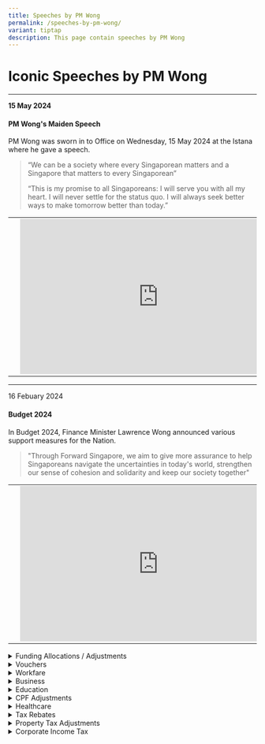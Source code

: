 ```yaml
---
title: Speeches by PM Wong
permalink: /speeches-by-pm-wong/
variant: tiptap
description: This page contain speeches by PM Wong
---
```

<h1>Iconic Speeches by PM Wong</h1>
<hr>
<p><strong>15 May 2024</strong>
</p>
<h4>PM Wong's Maiden Speech</h4>
<p>PM Wong was sworn in to Office on Wednesday, 15 May 2024 at the Istana
where he gave a speech.</p>
<p></p>
<blockquote>
<p>“We can be a society where every Singaporean matters and a Singapore that
matters to every Singaporean”</p>
<p>“This is my promise to all Singaporeans: I will serve you with all my
heart. I will never settle for the status quo. I will always seek better
ways to make tomorrow better than today.”</p>
</blockquote>
<p></p>
<table style="minWidth: 75px">
<colgroup>
<col>
<col>
<col>
</colgroup>
<tbody>
<tr>
<td rowspan="1" colspan="1">
<p></p>
</td>
<td rowspan="1" colspan="1">
<div class="iframe-wrapper">
<iframe height="315" width="560" allowfullscreen="true" frameborder="0" src="https://www.youtube.com/embed/02wyKGU7F6Y?si=2W9VkHrStzNgMjAd"></iframe>
</div>
</td>
<td rowspan="1" colspan="1">
<p></p>
</td>
</tr>
</tbody>
</table>
<hr>
<p>16 Febuary 2024</p>
<h4>Budget 2024</h4>
<p>In Budget 2024, Finance Minister Lawrence Wong announced various support
measures for the Nation.</p>
<blockquote>
<p>"Through Forward Singapore, we aim to give more assurance to help Singaporeans
navigate the uncertainties in today's world, strengthen our sense of cohesion
and solidarity and keep our society together"</p>
<p></p>
</blockquote>
<table style="minWidth: 75px">
<colgroup>
<col>
<col>
<col>
</colgroup>
<tbody>
<tr>
<td rowspan="1" colspan="1">
<p></p>
</td>
<td rowspan="1" colspan="1">
<div class="iframe-wrapper">
<iframe height="315" width="560" allowfullscreen="true" frameborder="0" src="https://www.youtube.com/embed/2-Ybe9862w0?si=ZPqgeuGswp3dgT9w"></iframe>
</div>
</td>
<td rowspan="1" colspan="1">
<p></p>
</td>
</tr>
</tbody>
</table>
<div data-type="detailGroup" class="isomer-accordion-group isomer-accordion isomer-accordion-white">
<details class="isomer-details">
<summary>Funding Allocations / Adjustments</summary>
<div data-type="detailsContent" class="isomer-details-content">
<table style="minWidth: 50px">
<colgroup>
<col>
<col>
</colgroup>
<tbody>
<tr>
<th rowspan="1" colspan="1">
<p>Fund</p>
</th>
<th rowspan="1" colspan="1">
<p>Details</p>
</th>
</tr>
<tr>
<td rowspan="1" colspan="1">
<p>GST Voucher Fund</p>
</td>
<td rowspan="1" colspan="1">
<p>Topped up by $6b</p>
</td>
</tr>
<tr>
<td rowspan="1" colspan="1">
<p>Progressive Wage Credit Scheme (PWCS) Fund</p>
</td>
<td rowspan="1" colspan="1">
<p>Topped up by $1b</p>
</td>
</tr>
<tr>
<td rowspan="1" colspan="1">
<p>National Productivity Fund</p>
</td>
<td rowspan="1" colspan="1">
<p>Topped up by $2b</p>
</td>
</tr>
<tr>
<td rowspan="1" colspan="1">
<p>Financial Sector Development Fund</p>
</td>
<td rowspan="1" colspan="1">
<p>Topped up by $2b</p>
</td>
</tr>
<tr>
<td rowspan="1" colspan="1">
<p>Research Innovation and Enterprise 2025 Plan</p>
</td>
<td rowspan="1" colspan="1">
<p>Topped up by $3b</p>
</td>
</tr>
<tr>
<td rowspan="1" colspan="1">
<p>National AI Strategy 2.0</p>
</td>
<td rowspan="1" colspan="1">
<p>Allocated $1b over the next 5 years into AI Compute, Talent and Industry
Development</p>
</td>
</tr>
<tr>
<td rowspan="1" colspan="1">
<p>Edusave Endownment Fund</p>
</td>
<td rowspan="1" colspan="1">
<p>Topped up by $2b</p>
</td>
</tr>
<tr>
<td rowspan="1" colspan="1">
<p>Age Well SG</p>
</td>
<td rowspan="1" colspan="1">
<p>Allocated $3.5b over the next 10 years</p>
</td>
</tr>
<tr>
<td rowspan="1" colspan="1">
<p>Future Energy Fund</p>
</td>
<td rowspan="1" colspan="1">
<p>Allocated $5b</p>
</td>
</tr>
<tr>
<td rowspan="1" colspan="1">
<p>OurSG Arts Plan</p>
</td>
<td rowspan="1" colspan="1">
<p>Allocated $100m over the next 4 years</p>
</td>
</tr>
<tr>
<td rowspan="1" colspan="1">
<p>Charities Capabilities Fund Collaboration Grant</p>
</td>
<td rowspan="1" colspan="1">
<p>Extended for 3 years till end FY2026</p>
</td>
</tr>
<tr>
<td rowspan="1" colspan="1">
<p>Majulah Package</p>
</td>
<td rowspan="1" colspan="1">
<p>Allocated $7.5b</p>
</td>
</tr>
<tr>
<td rowspan="1" colspan="1">
<p>OneTeam Singapore Fund</p>
</td>
<td rowspan="1" colspan="1">
<ul data-tight="true" class="tight">
<li>
<p>Allocated $20m and extended till end FY2027</p>
</li>
</ul>
<ul data-tight="true" class="tight">
<li>
<p>Broaden scope of eligible matching donations to cover more emerging sports
such as Pickleball, Tchoukball and Powerlifting</p>
</li>
</ul>
</td>
</tr>
</tbody>
</table>
</div>
</details>
</div>
<div data-type="detailGroup" class="isomer-accordion-group isomer-accordion isomer-accordion-white">
<details class="isomer-details">
<summary>Vouchers</summary>
<div data-type="detailsContent" class="isomer-details-content">
<table style="minWidth: 50px">
<colgroup>
<col>
<col>
</colgroup>
<tbody>
<tr>
<th rowspan="1" colspan="1">
<p>Scheme</p>
</th>
<th rowspan="1" colspan="1">
<p>Details</p>
</th>
</tr>
<tr>
<td rowspan="1" colspan="1">
<p>CDC Vouchers</p>
</td>
<td rowspan="1" colspan="1">
<p>$600 for all Singaporean Households</p>
<ul data-tight="true" class="tight">
<li>
<p>$300 to be disbursed End-Jun</p>
</li>
</ul>
<ul data-tight="true" class="tight">
<li>
<p>$300 to be disbursed Jan 2025</p>
</li>
</ul>
</td>
</tr>
<tr>
<td rowspan="1" colspan="1">
<p>Cost-of-Living Special Payment</p>
</td>
<td rowspan="1" colspan="1">
<ul data-tight="true" class="tight">
<li>
<p>$200-$400 for Adult Singaporeans</p>
<ul data-tight="true" class="tight">
<li>
<p>Assessable income of up to $100,000 and own no more than 1 property</p>
</li>
</ul>
</li>
</ul>
</td>
</tr>
<tr>
<td rowspan="1" colspan="1">
<p>U-Save Voucher</p>
</td>
<td rowspan="1" colspan="1">
<ul data-tight="true" class="tight">
<li>
<p>Up to $950 of utility bill rebates for eligible HDB Households from Apr
2024-Mar 2025</p>
</li>
<li>
<p>Eligible HDB Households will receive up to 4 months of Service and Conservancy
Charges</p>
</li>
</ul>
</td>
</tr>
<tr>
<td rowspan="1" colspan="1">
<p>MINDEF and Home Team</p>
</td>
<td rowspan="1" colspan="1">
<ul data-tight="true" class="tight">
<li>
<p>$200 LifeSG credits to all NSF and NSMen</p>
</li>
</ul>
</td>
</tr>
<tr>
<td rowspan="1" colspan="1">
<p>Parenthood Provisional Housing Scheme (PPHS)</p>
</td>
<td rowspan="1" colspan="1">
<ul data-tight="true" class="tight">
<li>
<p>Open Market Vouchers for One year</p>
</li>
<li>
<p>For eligible families who rent a HDB flat in the Open Market</p>
</li>
</ul>
</td>
</tr>
</tbody>
</table>
</div>
</details>
</div>
<div data-type="detailGroup" class="isomer-accordion-group isomer-accordion isomer-accordion-white">
<details class="isomer-details">
<summary>Workfare</summary>
<div data-type="detailsContent" class="isomer-details-content">
<table style="minWidth: 50px">
<colgroup>
<col>
<col>
</colgroup>
<tbody>
<tr>
<th rowspan="1" colspan="1">
<p>Scheme</p>
</th>
<th rowspan="1" colspan="1">
<p>Details</p>
</th>
</tr>
<tr>
<td rowspan="1" colspan="1">
<p>SkillsFuture Level-Up Programme</p>
</td>
<td rowspan="1" colspan="1">
<p>For Singaporeans aged 40 and above:</p>
<ul data-tight="true" class="tight">
<li>
<p>$4000 top up in SkillFuture Credits</p>
</li>
<li>
<p>Subsidized Full Time Diploma from AY 2025 onwards</p>
</li>
<li>
<p>Monthly Allowance in selected full-time courses</p>
<ul data-tight="true" class="tight">
<li>
<p>50% of one's average income.</p>
</li>
<li>
<p>Capped at $3000 / Month, up to 24 months</p>
</li>
</ul>
</li>
</ul>
</td>
</tr>
<tr>
<td rowspan="1" colspan="1">
<p>Enhanced Workfare Supplement Scheme</p>
</td>
<td rowspan="1" colspan="1">
<ul data-tight="true" class="tight">
<li>
<p>Raised qualifying income cap $2,500 to $3,000</p>
</li>
<li>
<p>Increased payout for lower wage senior workers for maximum annual payout
of $4,900 up from $4,200.</p>
</li>
<li>
<p>Raised Local Qualifying Salary (LQS).</p>
<ul data-tight="true" class="tight">
<li>
<p>All local employees at companies that hire foreign workers must be paid
the LQS.</p>
</li>
<li>
<p>LQS for full-time workers will be raised to $1,600 from $1,400</p>
</li>
<li>
<p>Minimum hourly rate will be raised from to $10.50 from $9.5</p>
</li>
<li>
<p>More support for employers who raised wages of lower wage workers.</p>
</li>
</ul>
</li>
</ul>
</td>
</tr>
<tr>
<td rowspan="1" colspan="1">
<p>Progressive Wage Credit Scheme (PWCS)</p>
</td>
<td rowspan="1" colspan="1">
<ul data-tight="true" class="tight">
<li>
<p>Co-funding levels will be raised to 50% from 30%</p>
</li>
<li>
<p>PWCS Wage Ceiling raised to $3,000 from $2,500</p>
</li>
</ul>
</td>
</tr>
<tr>
<td rowspan="1" colspan="1">
<p>Enhanced Commlink Plus Progress Package</p>
</td>
<td rowspan="1" colspan="1">
<p>For less well-off families:</p>
<ul data-tight="true" class="tight">
<li>
<p>$600 combination of Cash and CPF every quarter for adults who secure a
job and stay employed</p>
</li>
<li>
<p>Matching grants from the government for any voluntary contributions made
to their CPF</p>
</li>
</ul>
</td>
</tr>
</tbody>
</table>
</div>
</details>
</div>
<div data-type="detailGroup" class="isomer-accordion-group isomer-accordion isomer-accordion-white">
<details class="isomer-details">
<summary>Business</summary>
<div data-type="detailsContent" class="isomer-details-content">
<table style="minWidth: 50px">
<colgroup>
<col>
<col>
</colgroup>
<tbody>
<tr>
<th rowspan="1" colspan="1">
<p>Scheme</p>
</th>
<th rowspan="1" colspan="1">
<p>Details</p>
</th>
</tr>
<tr>
<td rowspan="1" colspan="1">
<ul data-tight="true" class="tight">
<li>
<p>Corporate Income Tax Rebate</p>
</li>
</ul>
</td>
<td rowspan="1" colspan="1">
<ul data-tight="true" class="tight">
<li>
<p>50% rebate in YA2024. Capped at $40,000</p>
</li>
<li>
<p>Min. benefit of $2000 in cash payout for companies with at least 1 local
employee in 2023</p>
</li>
</ul>
</td>
</tr>
<tr>
<td rowspan="1" colspan="1">
<ul data-tight="true" class="tight">
<li>
<p>Enhanced Enterprise Financing Scheme</p>
</li>
</ul>
</td>
<td rowspan="1" colspan="1">
<ul data-tight="true" class="tight">
<li>
<p>Maximum working loan quantum permanently raised to $500,000</p>
</li>
<li>
<p>Extended enhanced maximum trade loan quantum till 31 Mar 2025</p>
</li>
<li>
<p>Extend risk sharing of project loans to domestic construction projects
till 31 Mar 2025</p>
</li>
<li>
<p>SkillsFuture Enterprise Credit validity extended to 30 Jun 2025</p>
</li>
</ul>
</td>
</tr>
<tr>
<td rowspan="1" colspan="1">
<ul data-tight="true" class="tight">
<li>
<p>Enhanced Energy Efficiency Grant</p>
</li>
</ul>
</td>
<td rowspan="1" colspan="1">
<ul data-tight="true" class="tight">
<li>
<p>Extended to more sectors including Manufacturing, Construction, Maritime,
Data Centres and their users</p>
</li>
</ul>
</td>
</tr>
</tbody>
</table>
</div>
</details>
</div>
<div data-type="detailGroup" class="isomer-accordion-group isomer-accordion isomer-accordion-white">
<details class="isomer-details">
<summary>Education</summary>
<div data-type="detailsContent" class="isomer-details-content">
<p>Table</p>
<table style="minWidth: 50px">
<colgroup>
<col>
<col>
</colgroup>
<tbody>
<tr>
<th rowspan="1" colspan="1">
<p>Scheme</p>
</th>
<th rowspan="1" colspan="1">
<p>Details</p>
</th>
</tr>
<tr>
<td rowspan="1" colspan="1">
<p>ITE Progression Award</p>
</td>
<td rowspan="1" colspan="1">
<p>For Singaporean ITE Graduates aged 30 and below:</p>
<ul data-tight="true" class="tight">
<li>
<p>$5,000 top up to PSEA upon Diploma Enrollment</p>
</li>
<li>
<p>$10,000 top up to CPF OA upon Diploma Completion</p>
</li>
</ul>
</td>
</tr>
<tr>
<td rowspan="1" colspan="1">
<p>Support for Special Needs</p>
</td>
<td rowspan="1" colspan="1">
<ul data-tight="true" class="tight">
<li>
<p>Reduced maximum monthly fees at Special Education Schools to $90 from
$150</p>
</li>
<li>
<p>Reduced fee caps for all special student care centers</p>
</li>
<li>
<p>More employment and integration support for Adults with disabilities</p>
</li>
</ul>
</td>
</tr>
<tr>
<td rowspan="1" colspan="1">
<p>Preschool Fee Adjustments</p>
</td>
<td rowspan="1" colspan="1">
<p>Reduced monthly childcare fee caps in Government supported preschools
in 2025</p>
<ul data-tight="true" class="tight">
<li>
<p>$640 for anchor operators</p>
</li>
<li>
<p>$680 for partner operators</p>
</li>
<li>
<p>Lower-income families will be eligible for higher subsidies</p>
</li>
</ul>
</td>
</tr>
</tbody>
</table>
</div>
</details>
</div>
<div data-type="detailGroup" class="isomer-accordion-group isomer-accordion isomer-accordion-white">
<details class="isomer-details">
<summary>CPF Adjustments</summary>
<div data-type="detailsContent" class="isomer-details-content">
<ul data-tight="true" class="tight">
<li>
<p>CPF contribution rates increase for those aged 55 to 65 by 1.5% in 2025</p>
</li>
<li>
<p>Extend CPF transition offset to employers by another year</p>
</li>
</ul>
<p></p>
<table style="minWidth: 50px">
<colgroup>
<col>
<col>
</colgroup>
<tbody>
<tr>
<th rowspan="1" colspan="1">
<p>Scheme</p>
</th>
<th rowspan="1" colspan="1">
<p>Details</p>
</th>
</tr>
<tr>
<td rowspan="1" colspan="1">
<p>Enhanced Retirement Sum (ERS)</p>
</td>
<td rowspan="1" colspan="1">
<ul data-tight="true" class="tight">
<li>
<p>Raised from 3x to 4x ($426,000) the Basic Retirement Sum from 2025</p>
</li>
</ul>
</td>
</tr>
<tr>
<td rowspan="1" colspan="1">
<p>Special Account Closure</p>
</td>
<td rowspan="1" colspan="1">
<ul data-tight="true" class="tight">
<li>
<p>Balance will be transferred to Retirement Account up to the full ERS,
remaining amount will be transferred to the Ordinary Account</p>
</li>
<li>
<p>Aged 55 and above</p>
</li>
</ul>
</td>
</tr>
<tr>
<td rowspan="1" colspan="1">
<p>Enhanced Retirement Support Scheme</p>
</td>
<td rowspan="1" colspan="1">
<ul data-tight="true" class="tight">
<li>
<p>Raised qualifying per capital household income for Silver Support Scheme
to $2,300 from $1,800</p>
</li>
<li>
<p>Increased quarterly payments by 20%</p>
</li>
</ul>
</td>
</tr>
<tr>
<td rowspan="1" colspan="1">
<p>Enhanced Match Retirement Savings Scheme (MRSS)</p>
</td>
<td rowspan="1" colspan="1">
<ul data-tight="true" class="tight">
<li>
<p>Qualifying age uncapped, previously aged 55-70 only</p>
</li>
<li>
<p>Increased annual matching cap to $2,000 from $600 and a lifetime matching
cap of $20,000</p>
</li>
<li>
<p>Tax relief removed for CPF Cash Top ups</p>
</li>
</ul>
</td>
</tr>
<tr>
<td rowspan="1" colspan="1">
<p>Majulah Package</p>
</td>
<td rowspan="1" colspan="1">
<ul data-tight="true" class="tight">
<li>
<p>Earn and Save bonus of up to $1,000 for seniors earning up to $6,000 a
month</p>
</li>
<li>
<p>One-time Retirement Savings bonus of up to $1,500 to seniors with retirement
savings below BRS.</p>
</li>
<li>
<p>One-time Medisave bonus of $750 to all seniors born in 1973 or earlier
and $1,500 to young seniors (55-60)</p>
</li>
<li>
<p>Only seniors who lives in a property with Annual Value of $25,000 or less,
and own no more than 1 property will be eligible</p>
</li>
</ul>
</td>
</tr>
</tbody>
</table>
</div>
</details>
</div>
<div data-type="detailGroup" class="isomer-accordion-group isomer-accordion isomer-accordion-white">
<details class="isomer-details">
<summary>Healthcare</summary>
<div data-type="detailsContent" class="isomer-details-content">
<table style="minWidth: 50px">
<colgroup>
<col>
<col>
</colgroup>
<tbody>
<tr>
<th rowspan="1" colspan="1">
<p>Scheme</p>
</th>
<th rowspan="1" colspan="1">
<p></p>
</th>
</tr>
<tr>
<td rowspan="1" colspan="1">
<p>Medisave</p>
</td>
<td rowspan="1" colspan="1">
<ul data-tight="true" class="tight">
<li>
<p>Singaporens who lives in a property with Annual Value of $25,000 or less,
and own no more than 1 property will receive</p>
<ul data-tight="true" class="tight">
<li>
<p>One-time Medisave topup of $300 for Singaporeans born between 1974-1983
and $200 for Singaporeans born between 1984-2003</p>
</li>
</ul>
</li>
<li>
<p>Others who do not meet the above criteria will receive</p>
<ul data-tight="true" class="tight">
<li>
<p>One-time Medisave topup of $200 for Singaporeans born between 1974-1983
and $100 for Singaporeans born between 1984-2003</p>
</li>
</ul>
</li>
</ul>
</td>
</tr>
<tr>
<td rowspan="1" colspan="1">
<p>Associated Social Support Subsidy Scheme</p>
</td>
<td rowspan="1" colspan="1">
<ul data-tight="true" class="tight">
<li>
<p>MedishieldLife Premium Subsidy, CHAS, Outpatient/Inpatient Treatments
at Public Hospitals</p>
<ul data-tight="true" class="tight">
<li>
<p>Changes to per captia household income thresholds</p>
</li>
</ul>
</li>
</ul>
</td>
</tr>
</tbody>
</table>
</div>
</details>
</div>
<div data-type="detailGroup" class="isomer-accordion-group isomer-accordion isomer-accordion-white">
<details class="isomer-details">
<summary>Tax Rebates</summary>
<div data-type="detailsContent" class="isomer-details-content">
<table style="minWidth: 50px">
<colgroup>
<col>
<col>
</colgroup>
<tbody>
<tr>
<th rowspan="1" colspan="1">
<p>Scheme</p>
</th>
<th rowspan="1" colspan="1">
<p>Details</p>
</th>
</tr>
<tr>
<td rowspan="1" colspan="1">
<p>Personal Income Tax Rebate</p>
</td>
<td rowspan="1" colspan="1">
<ul data-tight="true" class="tight">
<li>
<p>50% for FY2024, capped at $200</p>
</li>
<li>
<p>Increased annual income threshold for dependent related relief to $8,000
from $4,000 from Year of Assessment 2025</p>
</li>
</ul>
</td>
</tr>
<tr>
<td rowspan="1" colspan="1">
<p>Overseas Humanitarian Assistance Tax Deductions</p>
</td>
<td rowspan="1" colspan="1">
<ul data-tight="true" class="tight">
<li>
<p>100% Tax Deduction for cash donations made to emergency humanitarian assistance
causes</p>
<ul data-tight="true" class="tight">
<li>
<p>Through designated charities</p>
</li>
</ul>
</li>
<li>
<p>Run for 4 years as a pilot scheme</p>
</li>
</ul>
</td>
</tr>
</tbody>
</table>
</div>
</details>
</div>
<div data-type="detailGroup" class="isomer-accordion-group isomer-accordion isomer-accordion-white">
<details class="isomer-details">
<summary>Property Tax Adjustments</summary>
<div data-type="detailsContent" class="isomer-details-content">
<ul data-tight="true" class="tight">
<li>
<p>Raised Annual Values Bands of owner occupier residential property tax
rates with from 1 Jan 2025</p>
<ul data-tight="true" class="tight">
<li>
<p>Lower threshold raised to $12,000 from $8,000</p>
</li>
<li>
<p>Upper threshold raised to $140,000 from $100,000</p>
</li>
</ul>
</li>
<li>
<p>Singaporean married couples with existing residential property can enjoy
Additional Buyer Stamp Duties (ABSD) refund under the ABSD concession</p>
</li>
<li>
<p>ABSD concession extended to single Singaporean seniors aged 55 and above</p>
<ul data-tight="true" class="tight">
<li>
<p>ABSD refund if they sell their first property within 6 months after purchasing
a lower value replacement property</p>
</li>
</ul>
</li>
<li>
<p>Housing developers granted ABSD remission if they sell all units in their
development within a prescribed sale timeline</p>
<ul data-tight="true" class="tight">
<li>
<p>Lower ABSD clawback rate if they sold at least 90% of development within
the prescribed sale timeline</p>
</li>
</ul>
</li>
</ul>
</div>
</details>
</div>
<div data-type="detailGroup" class="isomer-accordion-group isomer-accordion isomer-accordion-white">
<details class="isomer-details">
<summary>Corporate Income Tax</summary>
<div data-type="detailsContent" class="isomer-details-content">
<p>Implementation of 2 components of Pillar 2 BEPS (Based Erosion of Profits
Shifting) 2.0 effective 1 Jan 2025</p>
<table style="minWidth: 50px">
<colgroup>
<col>
<col>
</colgroup>
<tbody>
<tr>
<th rowspan="1" colspan="1">
<p>Scheme</p>
</th>
<th rowspan="1" colspan="1">
<p>Details</p>
</th>
</tr>
<tr>
<td rowspan="1" colspan="1">
<p>Income Inclusion Rule (IIR)</p>
</td>
<td rowspan="1" colspan="1">
<ul data-tight="true" class="tight">
<li>
<p>15% for MNE groups parented in Singapore on groups overseas profits regardless
of where they operates.</p>
</li>
</ul>
</td>
</tr>
<tr>
<td rowspan="1" colspan="1">
<p>Domestic Topup Tax (DTT)</p>
</td>
<td rowspan="1" colspan="1">
<ul data-tight="true" class="tight">
<li>
<p>15% for Singapore profits of MNE groups operating in Singapore.</p>
</li>
</ul>
</td>
</tr>
</tbody>
</table>
<ul data-tight="true" class="tight">
<li>
<p>Applicable to large MNE with global revenue of at least 750m Euros annually</p>
</li>
</ul>
</div>
</details>
</div>
<p></p>
<p></p>